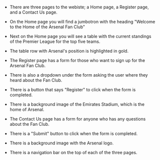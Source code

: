 - There are three pages to the webiste; a Home page, a Register page, and a Contact Us page.

- On the Home page you will find a jumbotron with the heading "Welcome to the Home of the Arsenal Fan Club"
- Next on the Home page you will see a table with the current standings of the Premier League for the top five teams.
- The table row with Arsenal's position is highlighted in gold.

- The Register page has a form for those who want to sign up for the Arsenal Fan Club.
- There is also a dropdown under the form asking the user where they heard about the Fan Club.
- There is a button that says "Register" to click when the form is completed.
- There is a background image of the Emirates Stadium, which is the home of Arsenal.

- The Contact Us page has a form for anyone who has any questions about the Fan Club.
- There is a "Submit" button to click when the form is completed.
- There is a background image with the Arsenal logo. 

- There is a navigation bar on the top of each of the three pages.  
